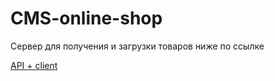 # CMS-online-shop

Сервер для получения и загрузки товаров ниже по ссылке

[API + client](https://github.com/GerasimovichSergey/CMS-API-client-online-shop)